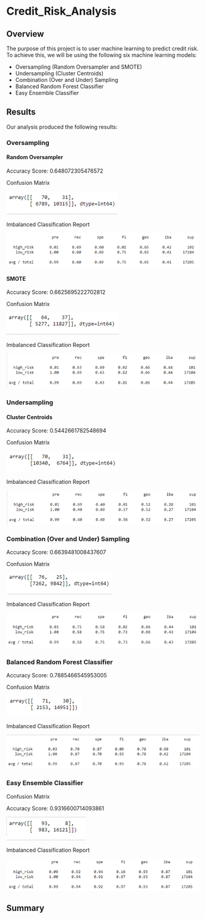 # Credit_Risk_Analysis

## Overview

The purpose of this project is to user machine learning to predict credit risk. To achieve this, we will be using the following six machine learning models:

- Oversampling (Random Oversampler and SMOTE)
- Undersampling (Cluster Centroids)
- Combination (Over and Under) Sampling
- Balanced Random Forest Classifier
- Easy Ensemble Classifier


## Results

Our analysis produced the following results:

### Oversampling

#### Random Oversampler

Accuracy Score: 0.648072305476572

Confusion Matrix

![random_over_cm](/resources/random_over_cm.PNG)

Imbalanced Classification Report

![random_over](/resources/random_over.PNG)

#### SMOTE

Accuracy Score: 0.6625695222702812

Confusion Matrix

![smote_cm](/resources/smote_cm.PNG)

Imbalanced Classification Report

![smote_over](/resources/smote_over.PNG)

### Undersampling

#### Cluster Centroids

Accuracy Score: 0.5442661782548694

Confusion Matrix

![under_cm](/resources/under_cm.PNG)

Imbalanced Classification Report

![under](/resources/under.PNG)

### Combination (Over and Under) Sampling

Accuracy Score: 0.6639481008437607

Confusion Matrix

![combo_cm](/resources/combo_cm.PNG)

Imbalanced Classification Report

![combo](/resources/combo.PNG)

### Balanced Random Forest Classifier

Accuracy Score: 0.7885466545953005

Confusion Matrix

![brf_cm](/resources/brf_cm.PNG)

Imbalanced Classification Report

![brf](/resources/brf.PNG)

### Easy Ensemble Classifier

Confusion Matrix

Accuracy Score: 0.9316600714093861

![ee_cm](/resources/ee_cm.PNG)

Imbalanced Classification Report

![ee](/resources/ee.PNG)

## Summary
